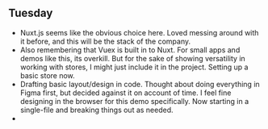 ## Tuesday

- Nuxt.js seems like the obvious choice here. Loved messing around with it before, and this will be the stack of the company.
- Also remembering that Vuex is built in to Nuxt. For small apps and demos like this, its overkill. But for the sake of showing versatility in working with stores, I might just include it in the project. Setting up a basic store now.
- Drafting basic layout/design in code. Thought about doing everything in Figma first, but decided against it on account of time. I feel fine designing in the browser for this demo specifically. Now starting in a single-file and breaking things out as needed.
-
